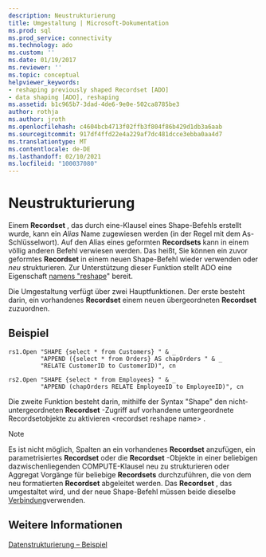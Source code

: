 ```yaml
---
description: Neustrukturierung
title: Umgestaltung | Microsoft-Dokumentation
ms.prod: sql
ms.prod_service: connectivity
ms.technology: ado
ms.custom: ''
ms.date: 01/19/2017
ms.reviewer: ''
ms.topic: conceptual
helpviewer_keywords:
- reshaping previously shaped Recordset [ADO]
- data shaping [ADO], reshaping
ms.assetid: b1c965b7-3dad-4de6-9e0e-502ca8785be3
author: rothja
ms.author: jroth
ms.openlocfilehash: c4604bcb4713f02ffb3f804f86b429d1db3a6aab
ms.sourcegitcommit: 917df4ffd22e4a229af7dc481dcce3ebba0aa4d7
ms.translationtype: MT
ms.contentlocale: de-DE
ms.lasthandoff: 02/10/2021
ms.locfileid: "100037080"
---
```

# <a name="reshaping"></a>Neustrukturierung
Einem **Recordset** , das durch eine-Klausel eines Shape-Befehls erstellt wurde, kann ein *Alias* Name zugewiesen werden (in der Regel mit dem As-Schlüsselwort). Auf den Alias eines geformten **Recordsets** kann in einem völlig anderen Befehl verwiesen werden. Das heißt, Sie können ein zuvor geformtes **Recordset** in einem neuen Shape-Befehl wieder verwenden oder *neu* strukturieren. Zur Unterstützung dieser Funktion stellt ADO eine Eigenschaft [namens "reshape](../../../ado/reference/ado-api/reshape-name-property-dynamic-ado.md)" bereit.  
  
 Die Umgestaltung verfügt über zwei Hauptfunktionen. Der erste besteht darin, ein vorhandenes **Recordset** einem neuen übergeordneten **Recordset** zuzuordnen.  
  
## <a name="example"></a>Beispiel  
  
```  
rs1.Open "SHAPE {select * from Customers} " & _  
         "APPEND ({select * from Orders} AS chapOrders " & _  
         "RELATE CustomerID to CustomerID)", cn  
  
rs2.Open "SHAPE {select * from Employees} " & _  
         "APPEND (chapOrders RELATE EmployeeID to EmployeeID)", cn  
```  
  
 Die zweite Funktion besteht darin, mithilfe der Syntax "Shape" den nicht-untergeordneten **Recordset** -Zugriff auf vorhandene untergeordnete Recordsetobjekte zu aktivieren \<recordset reshape name> .  
  
> [!NOTE]
>  Es ist nicht möglich, Spalten an ein vorhandenes **Recordset** anzufügen, ein parametrisiertes **Recordset** oder die **Recordset** -Objekte in einer beliebigen dazwischenliegenden COMPUTE-Klausel neu zu strukturieren oder Aggregat Vorgänge für beliebige **Recordsets** durchzuführen, die von dem neu formatierten **Recordset** abgeleitet werden. Das **Recordset** , das umgestaltet wird, und der neue Shape-Befehl müssen beide dieselbe [Verbindung](../../../ado/reference/ado-api/connection-object-ado.md)verwenden.  
  
## <a name="see-also"></a>Weitere Informationen  
 [Datenstrukturierung – Beispiel](../../../ado/guide/data/data-shaping-example.md)
